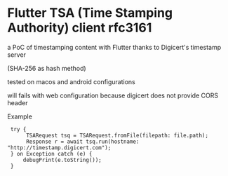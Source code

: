 # Flutter TSA (Time Stamping Authority)  client rfc3161

a PoC of timestamping content with Flutter thanks to Digicert's timestamp server

(SHA-256 as hash method)

tested on macos and android configurations

will fails with web configuration because digicert does not provide CORS header


Example

```
 try {
      TSARequest tsq = TSARequest.fromFile(filepath: file.path);
      Response r = await tsq.run(hostname: "http://timestamp.digicert.com");   
 } on Exception catch (e) { 
     debugPrint(e.toString());
 }
```
